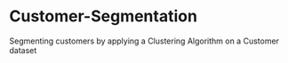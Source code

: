 # Customer-Segmentation
Segmenting customers by applying a Clustering Algorithm on a Customer dataset
